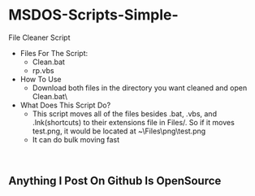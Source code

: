 # MSDOS-Scripts-Simple-
File Cleaner Script
<br />
+ Files For The Script:
  + Clean.bat
  + rp.vbs
+ How To Use
  + Download both files in the directory you want cleaned and open Clean.bat\
+ What Does This Script Do?
  + This script moves all of the files besides .bat, .vbs, and .lnk(shortcuts) to their extensions file in Files/. So if it moves test.png, it would be located at ~\Files\png\test.png
  + It can do bulk moving fast

<br />
<h2>Anything I Post On Github Is OpenSource</h2>
